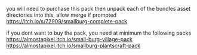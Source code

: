 you will need to purchase this pack then unpack each of the bundles asset directories into this, allow merge if prompted  
https://itch.io/s/72909/smallburg-complete-pack

if you dont want to buy the pack, you need at minimum the following packs  
https://almostapixel.itch.io/small-burg-village-pack  
https://almostapixel.itch.io/smallburg-plantscraft-pack
